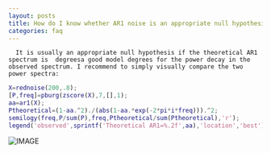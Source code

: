 ```yaml
---
layout: posts
title: How do I know whether AR1 noise is an appropriate null hypothesis to test against?
categories: faq
---
```

      It is usually an appropriate null hypothesis if the theoretical AR1 spectrum is  degreesa good model degrees for the power decay in the observed spectrum. I recommend to simply visually compare the two power spectra:

```matlab
X=rednoise(200,.8);
[P,freq]=pburg(zscore(X),7,[],1);
aa=ar1(X);
Ptheoretical=(1-aa.^2)./(abs(1-aa.*exp(-2*pi*i*freq))).^2;
semilogy(freq,P/sum(P),freq,Ptheoretical/sum(Ptheoretical),'r');
legend('observed',sprintf('Theoretical AR1=%.2f',aa),'location','best')
```

![IMAGE](images/is_ar1_ok_01.png)

